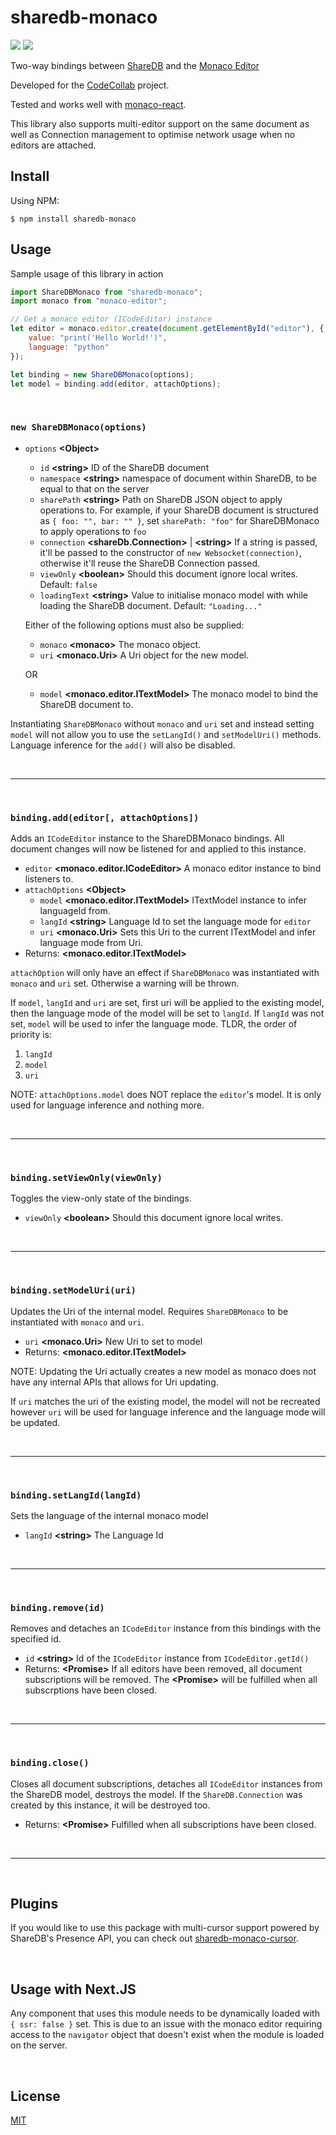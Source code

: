 # sharedb-monaco

[![](https://img.shields.io/npm/v/sharedb-monaco)](https://github.com/Portatolova/sharedb-monaco/blob/master/LICENSE)
[![](https://img.shields.io/github/license/codecollab-io/sharedb-monaco)](https://github.com/Portatolova/sharedb-monaco/blob/master/LICENSE)

Two-way bindings between [ShareDB](https://github.com/share/sharedb) and the [Monaco Editor](https://github.com/microsoft/monaco-editor)

Developed for the [CodeCollab](https://codecollab.io) project.

Tested and works well with [monaco-react](https://github.com/suren-atoyan/monaco-react).

This library also supports multi-editor support on the same document as well as Connection management to optimise network usage when no editors are attached.

## Install
Using NPM:
```
$ npm install sharedb-monaco
```

## Usage

Sample usage of this library in action
```Javascript
import ShareDBMonaco from "sharedb-monaco";
import monaco from "monaco-editor";

// Get a monaco editor (ICodeEditor) instance
let editor = monaco.editor.create(document.getElementById("editor"), {
    value: "print('Hello World!')",
    language: "python"
});

let binding = new ShareDBMonaco(options);
let model = binding.add(editor, attachOptions);
```
<br />

### `new ShareDBMonaco(options)`

* `options` **\<Object>**
  * `id` **\<string>** ID of the ShareDB document
  * `namespace` **\<string>**  namespace of document within ShareDB, to be equal to that on the server
  * `sharePath` **\<string>** Path on ShareDB JSON object to apply operations to. For example, if your ShareDB document is structured as ```{ foo: "", bar: "" }```, set ```sharePath: "foo"``` for ShareDBMonaco to apply operations to ```foo```
  * `connection` **\<shareDb.Connection>** | **\<string>** If a string is passed, it'll be passed to the constructor of `new Websocket(connection)`, otherwise it'll reuse the ShareDB Connection passed.
  * `viewOnly` **\<boolean>** Should this document ignore local writes. Default: `false`
  * `loadingText` **\<string>** Value to initialise monaco model with while loading the ShareDB document. Default: `"Loading..."`

  Either of the following options must also be supplied:
  * `monaco` **\<monaco>** The monaco object.
  * `uri` **\<monaco.Uri>** A Uri object for the new model.
  
  OR
  * `model` **\<monaco.editor.ITextModel>** The monaco model to bind the ShareDB document to.

Instantiating `ShareDBMonaco` without `monaco` and `uri` set and instead setting `model` will not allow you to use the `setLangId()` and `setModelUri()` methods. Language inference for the `add()` will also be disabled.

<br />

---
<br />

### `binding.add(editor[, attachOptions])`

Adds an `ICodeEditor` instance to the ShareDBMonaco bindings. All document changes will now be listened for and applied to this instance.

* `editor` **\<monaco.editor.ICodeEditor>** A monaco editor instance to bind listeners to.
* `attachOptions` **\<Object>**
  * `model` **\<monaco.editor.ITextModel>** ITextModel instance to infer languageId from.
  * `langId` **\<string>** Language Id to set the language mode for `editor`
  * `uri` **\<monaco.Uri>** Sets this Uri to the current ITextModel and infer language mode from Uri.
* Returns: **\<monaco.editor.ITextModel>**

`attachOption` will only have an effect if `ShareDBMonaco` was instantiated with `monaco` and `uri` set. Otherwise a warning will be thrown.

If `model`, `langId` and `uri` are set, first uri will be applied to the existing model, then the language mode of the model will be set to `langId`. If `langId` was not set, `model` will be used to infer the language mode. TLDR, the order of priority is:
1. `langId`
2. `model`
3. `uri`

NOTE: `attachOptions.model` does NOT replace the `editor`'s model. It is only used for language inference and nothing more.

<br />

---
<br />

### `binding.setViewOnly(viewOnly)`
Toggles the view-only state of the bindings.
* `viewOnly` **\<boolean>** Should this document ignore local writes.

<br />

---
<br />

### `binding.setModelUri(uri)`
Updates the Uri of the internal model.
Requires `ShareDBMonaco` to be instantiated with `monaco` and `uri`.
* `uri` **\<monaco.Uri>** New Uri to set to model
* Returns: **\<monaco.editor.ITextModel>**

NOTE: Updating the Uri actually creates a new model as monaco does not have any internal APIs that allows for Uri updating.

If `uri` matches the uri of the existing model, the model will not be recreated however `uri` will be used for language inference and the language mode will be updated.

<br />

---
<br />

### `binding.setLangId(langId)`
Sets the language of the internal monaco model
* `langId` **\<string>** The Language Id

<br />

---
<br />

### `binding.remove(id)`
Removes and detaches an `ICodeEditor` instance from this bindings with the specified id.
* `id` **\<string>** Id of the `ICodeEditor` instance from `ICodeEditor.getId()`
* Returns: **\<Promise>** If all editors have been removed, all document subscriptions will be removed. The **\<Promise>** will be fulfilled when all subscrptions have been closed.

<br />

---
<br />

### `binding.close()`
Closes all document subscriptions, detaches all `ICodeEditor` instances from the ShareDB model, destroys the model. If the `ShareDB.Connection` was created by this instance, it will be destroyed too.
* Returns: **\<Promise>** Fulfilled when all subscriptions have been closed.

<br />

---
<br />

## Plugins
If you would like to use this package with multi-cursor support powered by ShareDB's Presence API, you can check out [sharedb-monaco-cursor](https://github.com/codecollab-io/sharedb-monaco-cursors).

<br />

## Usage with Next.JS
Any component that uses this module needs to be dynamically loaded with `{ ssr: false }` set. This is due to an issue with the monaco editor requiring access to the `navigator` object that doesn't exist when the module is loaded on the server.

<br />

## License
[MIT](https://github.com/codecollab-io/sharedb-monaco/blob/master/LICENSE)